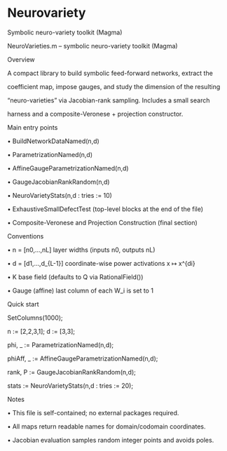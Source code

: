 # Neurovariety
Symbolic neuro-variety toolkit (Magma)


NeuroVarieties.m – symbolic neuro-variety toolkit (Magma)

Overview

A compact library to build symbolic feed-forward networks, extract the

coefficient map, impose gauges, and study the dimension of the resulting

“neuro-varieties” via Jacobian-rank sampling. Includes a small search

harness and a composite-Veronese + projection constructor.

Main entry points

• BuildNetworkDataNamed(n,d)

• ParametrizationNamed(n,d)

• AffineGaugeParametrizationNamed(n,d)

• GaugeJacobianRankRandom(n,d)

• NeuroVarietyStats(n,d : tries := 10)

• ExhaustiveSmallDefectTest  (top-level blocks at the end of the file)

• Composite-Veronese and Projection Construction (final section)

Conventions

• n = [n0,…,nL]      layer widths (inputs n0, outputs nL)

• d = [d1,…,d_{L-1}] coordinate-wise power activations x ↦ x^{di}

• K                  base field (defaults to Q via RationalField())

• Gauge (affine)     last column of each W_i is set to 1

Quick start

SetColumns(1000);

n := [2,2,3,1];  d := [3,3];

phi, _ := ParametrizationNamed(n,d);

phiAff, _ := AffineGaugeParametrizationNamed(n,d);

rank, P := GaugeJacobianRankRandom(n,d);

stats := NeuroVarietyStats(n,d : tries := 20);

Notes

• This file is self-contained; no external packages required.

• All maps return readable names for domain/codomain coordinates.

• Jacobian evaluation samples random integer points and avoids poles.
